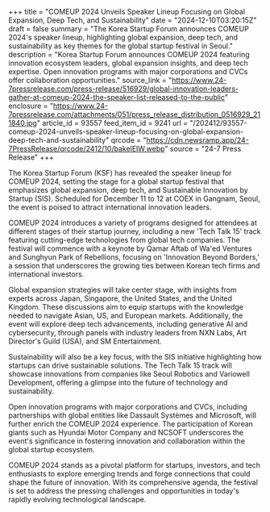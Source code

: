 +++
title = "COMEUP 2024 Unveils Speaker Lineup Focusing on Global Expansion, Deep Tech, and Sustainability"
date = "2024-12-10T03:20:15Z"
draft = false
summary = "The Korea Startup Forum announces COMEUP 2024's speaker lineup, highlighting global expansion, deep tech, and sustainability as key themes for the global startup festival in Seoul."
description = "Korea Startup Forum announces COMEUP 2024 featuring innovation ecosystem leaders, global expansion insights, and deep tech expertise. Open innovation programs with major corporations and CVCs offer collaboration opportunities."
source_link = "https://www.24-7pressrelease.com/press-release/516929/global-innovation-leaders-gather-at-comeup-2024-the-speaker-list-released-to-the-public"
enclosure = "https://www.24-7pressrelease.com/attachments/051/press_release_distribution_0516929_211840.jpg"
article_id = 93557
feed_item_id = 9241
url = "/202412/93557-comeup-2024-unveils-speaker-lineup-focusing-on-global-expansion-deep-tech-and-sustainability"
qrcode = "https://cdn.newsramp.app/24-7PressRelease/qrcode/2412/10/bakelEIW.webp"
source = "24-7 Press Release"
+++

<p>The Korea Startup Forum (KSF) has revealed the speaker lineup for COMEUP 2024, setting the stage for a global startup festival that emphasizes global expansion, deep tech, and Sustainable Innovation by Startup (SIS). Scheduled for December 11 to 12 at COEX in Gangnam, Seoul, the event is poised to attract international innovation leaders.</p><p>COMEUP 2024 introduces a variety of programs designed for attendees at different stages of their startup journey, including a new 'Tech Talk 15' track featuring cutting-edge technologies from global tech companies. The festival will commence with a keynote by Qamar Aftab of Wa'ed Ventures and Sunghyun Park of Rebellions, focusing on 'Innovation Beyond Borders,' a session that underscores the growing ties between Korean tech firms and international investors.</p><p>Global expansion strategies will take center stage, with insights from experts across Japan, Singapore, the United States, and the United Kingdom. These discussions aim to equip startups with the knowledge needed to navigate Asian, US, and European markets. Additionally, the event will explore deep tech advancements, including generative AI and cybersecurity, through panels with industry leaders from NXN Labs, Art Director's Guild (USA), and SM Entertainment.</p><p>Sustainability will also be a key focus, with the SIS initiative highlighting how startups can drive sustainable solutions. The Tech Talk 15 track will showcase innovations from companies like Seoul Robotics and Variowell Development, offering a glimpse into the future of technology and sustainability.</p><p>Open innovation programs with major corporations and CVCs, including partnerships with global entities like Dassault Systèmes and Microsoft, will further enrich the COMEUP 2024 experience. The participation of Korean giants such as Hyundai Motor Company and NCSOFT underscores the event's significance in fostering innovation and collaboration within the global startup ecosystem.</p><p>COMEUP 2024 stands as a pivotal platform for startups, investors, and tech enthusiasts to explore emerging trends and forge connections that could shape the future of innovation. With its comprehensive agenda, the festival is set to address the pressing challenges and opportunities in today's rapidly evolving technological landscape.</p>
